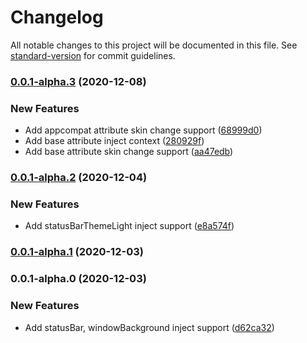# Changelog

All notable changes to this project will be documented in this file. See [standard-version](https://github.com/conventional-changelog/standard-version) for commit guidelines.

### [0.0.1-alpha.3](https://github.com/VerstSiu/skinchange-litecompare/0.0.1-alpha.2...0.0.1-alpha.3) (2020-12-08)


### New Features

* Add appcompat attribute skin change support ([68999d0](https://github.com/VerstSiu/skinchange-litecommit/68999d0299ef09c4ae51def7814b95a311e2992d))
* Add base attribute inject context ([280929f](https://github.com/VerstSiu/skinchange-litecommit/280929f1e3425afbbc6e2549547b76d9c5258345))
* Add base attribute skin change support ([aa47edb](https://github.com/VerstSiu/skinchange-litecommit/aa47edb414d92cf0397ff6696c4d8ab6017af55f))

### [0.0.1-alpha.2](https://github.com/VerstSiu/skinchange-litecompare/0.0.1-alpha.1...0.0.1-alpha.2) (2020-12-04)


### New Features

* Add statusBarThemeLight inject support ([e8a574f](https://github.com/VerstSiu/skinchange-litecommit/e8a574fa5a88f9bc46080d44bf8f5fec7160883c))

### [0.0.1-alpha.1](https://github.com/VerstSiu/skinchange-litecompare/0.0.1-alpha.0...0.0.1-alpha.1) (2020-12-03)

### 0.0.1-alpha.0 (2020-12-03)


### New Features

* Add statusBar, windowBackground inject support ([d62ca32](https://github.com/VerstSiu/skinchange-litecommit/d62ca326c45e869a3d00262d7704cf091cc624d7))
